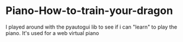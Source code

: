 # Piano-How-to-train-your-dragon
I played around with the pyautogui lib to see if i can "learn" to play the piano. It's used for a web virtual piano
